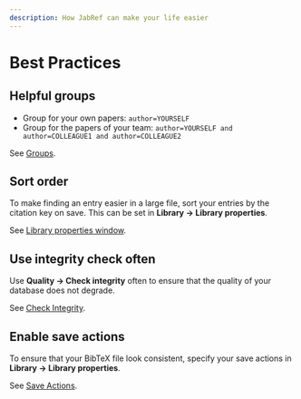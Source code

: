 ```yaml
---
description: How JabRef can make your life easier
---
```


# Best Practices

## Helpful groups

* Group for your own papers: `author=YOURSELF`
* Group for the papers of your team: `author=YOURSELF and author=COLLEAGUE1 and author=COLLEAGUE2`

See [Groups](../finding-sorting-and-cleaning-entries/groups.md).

## Sort order

 To make finding an entry easier in a large file, sort your entries by the citation key on save. This can be set in **Library → Library properties**.

See [Library properties window](../setup/databaseproperties.md).

## Use integrity check often

Use **Quality -&gt; Check integrity** often to ensure that the quality of your database does not degrade.

See [Check Integrity](../finding-sorting-and-cleaning-entries/checkintegrity.md).

## Enable save actions

To ensure that your BibTeX file look consistent,  specify your save actions in  **Library → Library properties**.

See [Save Actions](../finding-sorting-and-cleaning-entries/saveactions.md).

